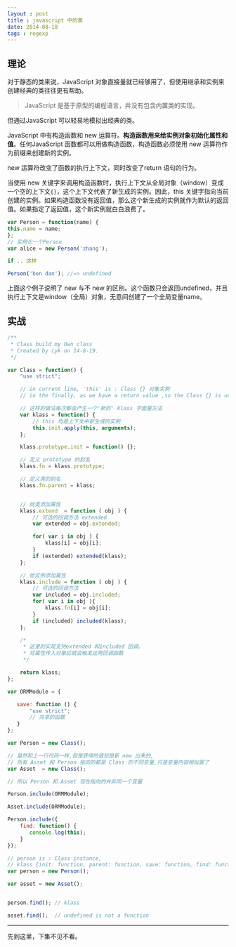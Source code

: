 ```yaml
---
layout : post 
title : javascript 中的类
date: 2014-08-18
tags : regexp
---
```


## 理论
对于静态的类来说，JavaScript 对象直接量就已经够用了，但使用继承和实例来创建经典的类往往更有帮助。
>JavaScript 是基于原型的编程语言，并没有包含内置类的实现。

但通过JavaScript 可以轻易地模拟出经典的类。


JavaScript 中有构造函数和 new 运算符。**构造函数用来给实例对象初始化属性和值**。任何JavaScript 函数都可以用做构造函数，构造函数必须使用 new 运算符作为前缀来创建新的实例。

new 运算符改变了函数的执行上下文，同时改变了return 语句的行为。


当使用 new 关键字来调用构造函数时，执行上下文从全局对象（window）变成一个空的上下文`{}`，这个上下文代表了新生成的实例。因此，this 关键字指向当前创建的实例。如果构造函数没有返回值，那么这个新生成的实例就作为默认的返回值。如果指定了返回值，这个新实例就白白浪费了。


```javascript
var Person = function(name) {
this.name = name;
};
// 实例化一个Person
var alice = new Person('zhang'); 

if .. 这样

Person('ben dan'); //=> undefined

```
上面这个例子说明了 new 与不 new 的区别。这个函数只会返回undefined，并且执行上下文是window（全局）对象，无意间创建了一个全局变量name。


## 实战

```javascript
/**
 * Class build my Own class
 * Created by cyk on 14-8-19.
 */

var Class = function() {
    "use strict";

    // in current line, 'this' is : Class {} 对象实例
    // in the finally, as we have a return value ,so the Class {} is unused.

    // 这样的做法每次都会产生一个'新的' klass 字面量方法
    var klass = function() {
        // this 均是上下文中新生成的实例
        this.init.apply(this, arguments);
    };

    klass.prototype.init = function() {};

    // 定义 prototype 的别名
    klass.fn = klass.prototype;

    // 定义类的别名
    klass.fn.parent = klass;


    // 给类添加属性
    klass.extend  = function ( obj ) {
        // 可选的回调方法 extended
        var extended = obj.extended;

        for( var i in obj ) {
            klass[i] = obj[i];
        }
        if (extended) extended(klass);
    };

    // 给实例添加属性
    klass.include = function ( obj ) {
        // 可选的回调方法
        var included = obj.included;
        for( var i in obj ){
            klass.fn[i] = obj[i];
        }
        if (included) included(klass);
    };

    /*
     * 这里的实现支持extended 和included 回调。
     * 将属性传入对象后就会触发这两回调函数
     */

    return klass;
};

var ORMModule = {

   save: function () {
       "use strict";
       // 共享的函数
   }
};

var Person = new Class();

// 虽然和上一行代码一样,但是获得的值却是新 new 出来的,
// 所有 Asset 和 Person 指向的都是 Class 的不同变量,只是变量内容相似罢了
var Asset  = new Class();

// 所以 Person 和 Asset 现在指向的并非同一个变量

Person.include(ORMModule);

Asset.include(ORMModule);

Person.include({
    find: function() {
       console.log(this);
    }
});

// person is : Class instance,
// klass {init: function, parent: function, save: function, find: function}
var person = new Person();

var asset = new Asset();


person.find(); // klass

asset.find();  // undefined is not a function
```

-----

先到这里，下集不见不看。
